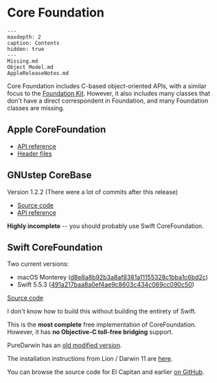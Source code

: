 # Core Foundation

```{toctree}
---
maxdepth: 2
caption: Contents
hidden: true
---
Missing.md
Object Model.md
AppleReleaseNotes.md
```

Core Foundation includes C-based object-oriented APIs, with a similar focus to the [Foundation Kit](../Foundation/index.md). However, it also includes many classes that don't have a direct correspondent in Foundation, and many Foundation classes are missing. 

## Apple CoreFoundation

* [API reference](https://developer.apple.com/documentation/foundation?language=objc)
* [Header files](https://github.com/phracker/MacOSX-SDKs/tree/master/MacOSX11.3.sdk/System/Library/Frameworks/CoreFoundation.framework/Versions/A/Headers)

## GNUstep CoreBase
Version 1.2.2 (There were a lot of commits after this release)

* [Source code](https://github.com/gnustep/libs-corebase)
* <a href="../../../../RawHTML/CoreBase/index.html">API reference</a>

**Highly incomplete** -- you should probably use Swift CoreFoundation.

## Swift CoreFoundation
Two current versions:
* macOS Monterey ([d8e8a8b92b3a8af8381a11155328c1bba1c6bd2c](https://github.com/apple/swift-corelibs-foundation/commit/d8e8a8b92b3a8af8381a11155328c1bba1c6bd2c))
* Swift 5.5.3 ([491a217baa8a0ef4ae9c8603c434c069cc090c50](https://github.com/apple/swift-corelibs-foundation/commit/491a217baa8a0ef4ae9c8603c434c069cc090c50))


[Source code](https://github.com/apple/swift-corelibs-foundation/tree/main/CoreFoundation)

I don't know how to build this without building the entirety of Swift.

This is the **most complete** free implementation of CoreFoundation. However, it has **no Objective-C toll-free bridging** support.

PureDarwin has an [old modified version](https://github.com/PureDarwin/CoreFoundation).

The installation instructions from Lion / Darwin 11 are [here](https://raw.githubusercontent.com/apple-oss-distributions/CF/main/README_CFLITE).

You can browse the source code for El Capitan and earlier [on GitHub](https://github.com/apple-oss-distributions/CF/tags).